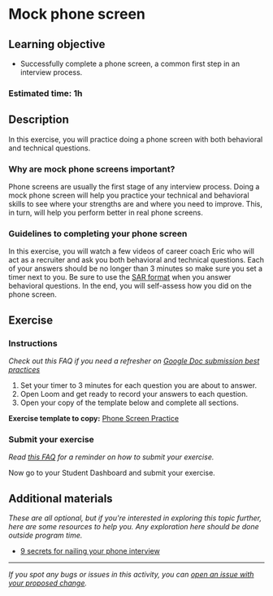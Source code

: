 # Mock phone screen

## Learning objective

- Successfully complete a phone screen, a common first step in an interview process.

### **Estimated time**: 1h

## Description

In this exercise, you will practice doing a phone screen with both behavioral and technical questions.

### Why are mock phone screens important?

Phone screens are usually the first stage of any interview process. Doing a mock phone screen will help you practice your technical and behavioral skills to see where your strengths are and where you need to improve. This, in turn, will help you perform better in real phone screens. 

### Guidelines to completing your phone screen

In this exercise, you will watch a few videos of career coach Eric who will act as a recruiter and ask you both behavioral and technical questions. Each of your answers should be no longer than 3 minutes so make sure you set a timer next to you. Be sure to use the [SAR format](https://github.com/microverseinc/curriculum-professional-skills/blob/main/interview-prep/what-does-sar-mean.md) when you answer behavioral questions. In the end, you will self-assess how you did on the phone screen.

## Exercise

### Instructions

*Check out this FAQ if you need a refresher on [Google Doc submission best practices](https://microverse.zendesk.com/hc/en-us/articles/360063156813)*

1. Set your timer to 3 minutes for each question you are about to answer.
2. Open Loom and get ready to record your answers to each question.
3. Open your copy of the template below and complete all sections.

**Exercise template to copy:** [Phone Screen Practice](https://docs.google.com/document/d/14UevFID4Du5X5Tyx3OYwaaedWo_r3t5uKB3tGqhNPNs/edit#heading=h.ul158hsp21zp)

### Submit your exercise

*Read [this FAQ](https://microverse.zendesk.com/hc/en-us/articles/360061344234) for a reminder on how to submit your exercise.* 

Now go to your Student Dashboard and submit your exercise.

## Additional materials

*These are all optional, but if you're interested in exploring this topic further, here are some resources to help you. Any exploration here should be done outside program time.*

- [9 secrets for nailing your phone interview](https://www.job-hunt.org/recruiters/ace-phone-interviews.shtml)


------

_If you spot any bugs or issues in this activity, you can [open an issue with your proposed change](https://github.com/microverseinc/curriculum-transversal-skills/blob/main/git-github/articles/open_issue.md)._
